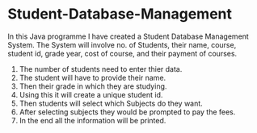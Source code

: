 # Student-Database-Management
In this Java programme I have created a Student Database Management System. The System will involve no. of Students, their name, course, student id, grade year, cost of course, and their payment of courses.

1. The number of students need to enter thier data.
1. The student will have to provide their name.
2. Then their grade in which they are studying.
3. Using this it will create a unique student id.
4. Then students will select which Subjects do they want.
5. After selecting subjects they would be prompted to pay the fees.
6. In the end all the information will be printed.
